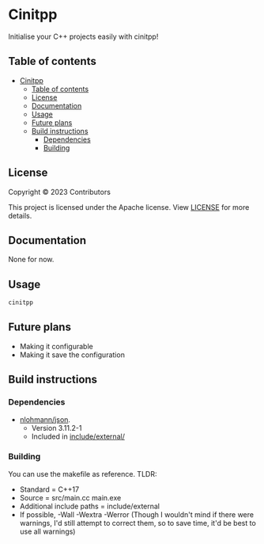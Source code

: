 # Cinitpp

Initialise your C++ projects easily with cinitpp!

## Table of contents

- [Cinitpp](#cinitpp)
  - [Table of contents](#table-of-contents)
  - [License](#license)
  - [Documentation](#documentation)
  - [Usage](#usage)
  - [Future plans](#future-plans)
  - [Build instructions](#build-instructions)
    - [Dependencies](#dependencies)
    - [Building](#building)

## License

Copyright © 2023 Contributors

This project is licensed under the Apache license. View [LICENSE](https://github.com/Renjian-buchai/cinitpp/blob/main/LICENSE) for more details.

## Documentation

None for now.

## Usage

```c++
cinitpp
```

## Future plans

- Making it configurable
- Making it save the configuration

## Build instructions

### Dependencies

- [nlohmann/json](https://github.com/nlohmann/json).
  - Version 3.11.2-1
  - Included in [include/external/](https://github.com/Renjian-buchai/cinitpp/blob/main/include/external)

### Building

You can use the makefile as reference. TLDR:

- Standard = C++17
- Source = src/main.cc main.exe
- Additional include paths = include/external
- If possible, -Wall -Wextra -Werror (Though I wouldn't mind if there were warnings, I'd still attempt to correct them, so to save time, it'd be best to use all warnings)

